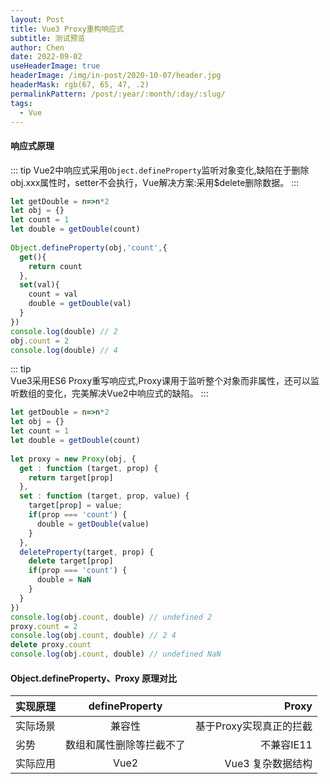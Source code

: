 ```yaml
---
layout: Post
title: Vue3 Proxy重构响应式
subtitle: 测试预览
author: Chen
date: 2022-09-02
useHeaderImage: true
headerImage: /img/in-post/2020-10-07/header.jpg
headerMask: rgb(67, 65, 47, .2)
permalinkPattern: /post/:year/:month/:day/:slug/
tags:
  - Vue
---
```


#### 响应式原理
::: tip 
Vue2中响应式采用`Object.defineProperty`监听对象变化,缺陷在于删除obj.xxx属性时，setter不会执行，Vue解决方案:采用$delete删除数据。
:::
```js
let getDouble = n=>n*2
let obj = {}
let count = 1
let double = getDouble(count)
 
Object.defineProperty(obj,'count',{
  get(){
    return count
  },
  set(val){
    count = val
    double = getDouble(val)
  }
})
console.log(double) // 2
obj.count = 2
console.log(double) // 4
```
::: tip  
Vue3采用ES6 Proxy重写响应式,Proxy课用于监听整个对象而非属性，还可以监听数组的变化，完美解决Vue2中响应式的缺陷。
:::
```js
let getDouble = n=>n*2
let obj = {}
let count = 1
let double = getDouble(count)
 
let proxy = new Proxy(obj, {
  get : function (target, prop) {
    return target[prop]
  },
  set : function (target, prop, value) {
    target[prop] = value;
    if(prop === 'count') {
      double = getDouble(value)
    }
  },
  deleteProperty(target, prop) {
    delete target[prop]
    if(prop === 'count') {
      double = NaN
    }
  }
})
console.log(obj.count, double) // undefined 2
proxy.count = 2
console.log(obj.count, double) // 2 4
delete proxy.count
console.log(obj.count, double) // undefined NaN
```
#### Object.defineProperty、Proxy 原理对比

| 实现原理        | defineProperty           | Proxy  |
| ------------- |:-------------:| -----:|
| 实际场景     | 兼容性 | 基于Proxy实现真正的拦截 |
| 劣势      | 数组和属性删除等拦截不了      |  不兼容IE11 |
| 实际应用 | Vue2     |    Vue3 复杂数据结构 |
